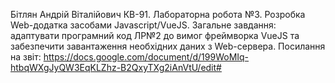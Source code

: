 Бітлян Андрій Віталійович КВ-91. Лабораторна робота №3. Розробка Web-додатка засобами Javascript/VueJS. 
Загальне завдання: адаптувати програмний код ЛР№2 до вимог фреймворка VueJS та забезпечити завантаження необхідних даних з Web-сервера. 
Посилання на звіт: https://docs.google.com/document/d/199WoMIq-htbqWXgJyQW3EqKLZhz-B2QxyTXg2iAnVtU/edit#
